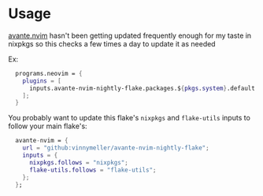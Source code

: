 # Usage

[avante.nvim](https://github.com/yetone/avante.nvim) hasn't been getting updated frequently enough for my taste in nixpkgs so this checks a few times a day to update it as needed

Ex:

```nix
  programs.neovim = {
    plugins = [
      inputs.avante-nvim-nightly-flake.packages.${pkgs.system}.default
    ];
  }
```

You probably want to update this flake's `nixpkgs` and `flake-utils` inputs to follow your main flake's:

```nix
  avante-nvim = {
    url = "github:vinnymeller/avante-nvim-nightly-flake";
    inputs = {
      nixpkgs.follows = "nixpkgs";
      flake-utils.follows = "flake-utils";
    };
  };
```
